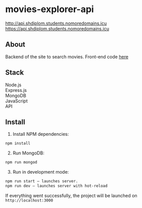 # movies-explorer-api

http://api.shdiplom.students.nomoredomains.icu
https://api.shdiplom.students.nomoredomains.icu


## About  
Backend of the site to search movies. Front-end code [here](https://github.com/AlexeyShumilin/movies-explorer-frontend)


## Stack  
Node.js   
Express.js    
MongoDB   
JavaScript    
API   


## Install



1. Install NPM dependencies:</br>

```sh
npm install
```

2. Run MongoDB: 

```sh
npm run mongod  
```

3. Run in development mode:</br>  

```sh
npm run start — launches server.  
npm run dev — launches server with hot-reload 
```

If everything went successfully, the project will be launched on `http://localhost:3000`
